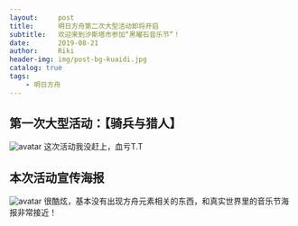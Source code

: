 ```yaml
---
layout:     post
title:      明日方舟第二次大型活动即将开启
subtitle:   欢迎来到汐斯塔市参加“黑曜石音乐节”！
date:       2019-08-21
author:     Riki
header-img: img/post-bg-kuaidi.jpg
catalog: true
tags:
    - 明日方舟
---
```


## 第一次大型活动：【骑兵与猎人】

![avatar](http://ss0.bdstatic.com/70cFvHSh_Q1YnxGkpoWK1HF6hhy/it/u=3065095164,851056068&fm=26&gp=0.jpg)
这次活动我没赶上，血亏T.T

## 本次活动宣传海报  

![avatar](http://wx1.sinaimg.cn/mw690/006QZngZgy1g5tialg3cwj31150kwwko.jpg)
很酷炫，基本没有出现方舟元素相关的东西，和真实世界里的音乐节海报非常接近！


